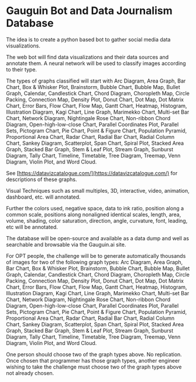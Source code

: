 # Gauguin Bot and Data Journalism Database

The idea is to create a python based bot to gather social media data visualizations.

The web bot will find data visualizations and their data sources and annotate them. A neural network will be used to classify images according to their type.

The types of graphs classified will start with Arc Diagram, Area Graph, Bar Chart, Box & Whisker Plot, Brainstorm, Bubble Chart, Bubble Map, Bullet Graph, Calendar, Candlestick Chart, Chord Diagram, Choropleth Map, Circle Packing, Connection Map, Density Plot, Donut Chart, Dot Map, Dot Matrix Chart, Error Bars, Flow Chart, Flow Map, Gantt Chart, Heatmap, Histogram, Illustration Diagram, Kagi Chart, Line Graph, Marimekko Chart, Multi-set Bar Chart, Network Diagram, Nightingale Rose Chart, Non-ribbon Chord Diagram, Open-high-low-close Chart, Parallel Coordinates Plot, Parallel Sets, Pictogram Chart, Pie Chart, Point & Figure Chart, Population Pyramid, Proportional Area Chart, Radar Chart, Radial Bar Chart, Radial Column Chart, Sankey Diagram, Scatterplot, Span Chart, Spiral Plot, Stacked Area Graph, Stacked Bar Graph, Stem & Leaf Plot, Stream Graph, Sunburst Diagram, Tally Chart, Timeline, Timetable, Tree Diagram, Treemap, Venn Diagram, Violin Plot, and Word Cloud.

See [https://datavizcatalogue.com/](https://datavizcatalogue.com/) for descriptions of these graphs.

Visual Techniques such as small multiples, 3D, interactive, video, animation, dashboard, etc. will annotated.

Further the colors used, negative space, data to ink ratio, position along a common scale, positions along nonaligned identical scales, length, area, volume, shading, color saturation, direction, angle, curvature, font, leading, etc will be annotated.  

The database will be open-source and available as a data dump and well as searchable and browsable via the Gauguin.ai site.

For OPT people, the challenge will be to generate automatically thousands of images for two of the following graph types:  Arc Diagram, Area Graph, Bar Chart, Box & Whisker Plot, Brainstorm, Bubble Chart, Bubble Map, Bullet Graph, Calendar, Candlestick Chart, Chord Diagram, Choropleth Map, Circle Packing, Connection Map, Density Plot, Donut Chart, Dot Map, Dot Matrix Chart, Error Bars, Flow Chart, Flow Map, Gantt Chart, Heatmap, Histogram, Illustration Diagram, Kagi Chart, Line Graph, Marimekko Chart, Multi-set Bar Chart, Network Diagram, Nightingale Rose Chart, Non-ribbon Chord Diagram, Open-high-low-close Chart, Parallel Coordinates Plot, Parallel Sets, Pictogram Chart, Pie Chart, Point & Figure Chart, Population Pyramid, Proportional Area Chart, Radar Chart, Radial Bar Chart, Radial Column Chart, Sankey Diagram, Scatterplot, Span Chart, Spiral Plot, Stacked Area Graph, Stacked Bar Graph, Stem & Leaf Plot, Stream Graph, Sunburst Diagram, Tally Chart, Timeline, Timetable, Tree Diagram, Treemap, Venn Diagram, Violin Plot, and Word Cloud.

One person should choose two of the graph types above.  No replication. Once chosen that programmer has those graph types, another engineer wishing to take the challenge must choose two of the graph types above not already chosen.   


   



 